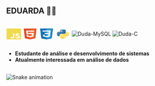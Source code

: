 ## EDUARDA 👩‍💻
<div style="display: inline_block"><br>
  <img align="center" alt="Rafa-Js" height="30" width="40" src="https://raw.githubusercontent.com/devicons/devicon/master/icons/javascript/javascript-plain.svg">
  <img align="center" alt="Duda-HTML" height="30" width="40" src="https://raw.githubusercontent.com/devicons/devicon/master/icons/html5/html5-original.svg">
  <img align="center" alt="Duda-CSS" height="30" width="40" src="https://raw.githubusercontent.com/devicons/devicon/master/icons/css3/css3-original.svg">
  <img align="center" alt="Duda-Python" height="30" width="40" src="https://raw.githubusercontent.com/devicons/devicon/master/icons/python/python-original.svg">
  <img align="center" alt="Duda-MySQL" height="30" width="40" src="https://cdn.jsdelivr.net/gh/devicons/devicon@latest/icons/mysql/mysql-original-wordmark.svg">
  <img align="center" alt="Duda-C" height="30" width="40" src="https://cdn.jsdelivr.net/gh/devicons/devicon@latest/icons/c/c-original.svg">
</div>

##

- **Estudante de análise e desenvolvimento de sistemas** 
- **Atualmente interessada em análise de dados**

##
![Snake animation](https://github.com/3doard4/3doard4/blob/output/github-contribution-grid-snake.svg) 







